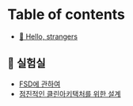 # Table of contents

* [🫥 Hello, strangers](README.md)

## 🍇 실험실 <a href="#lab" id="lab"></a>

* [FSD에 관하여](lab/fsd.md)
* [점진적인 클린아키택처를 위한 설계](lab/progressive-clean-architecture.md)
